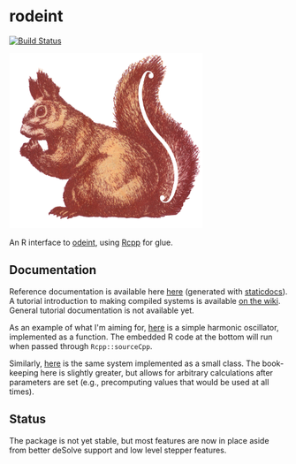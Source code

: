 # rodeint

[![Build Status](https://travis-ci.org/richfitz/rodeint.png?branch=master)](https://travis-ci.org/richfitz/rodeint)

![rodeint logo](https://github.com/richfitz/rodeint/raw/master/extra/rodeint.png)

An R interface to [odeint](http://headmyshoulder.github.io/odeint-v2/downloads.html), using [Rcpp](http://www.rcpp.org/) for glue.

## Documentation
Reference documentation is available here [here](http://richfitz.github.io/rodeint/) (generated with [staticdocs](https://github.com/hadley/staticdocs)).  A tutorial introduction to making compiled systems is available [on the wiki](https://github.com/richfitz/rodeint/wiki/compiled).  General tutorial documentation is not available yet.

As an example of what I'm aiming for, [here](https://github.com/richfitz/rodeint/blob/master/inst/examples/harmonic_oscillator_cpp.cpp) is a simple harmonic oscillator, implemented as a function.  The embedded R code at the bottom will run when passed through `Rcpp::sourceCpp`.

Similarly, [here](https://github.com/richfitz/rodeint/blob/master/inst/examples/harmonic_oscillator_class.cpp) is the same system implemented as a small class.  The book-keeping here is slightly greater, but allows for arbitrary calculations after parameters are set (e.g., precomputing values that would be used at all times).

## Status

The package is not yet stable, but most features are now in place aside from better deSolve support and low level stepper features.
